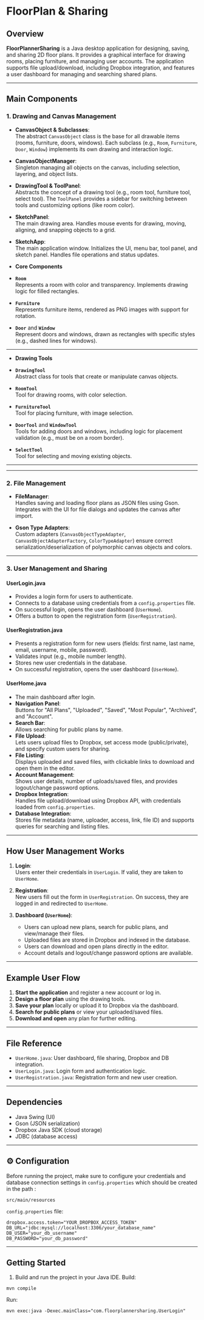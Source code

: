 # FloorPlan & Sharing

## Overview

**FloorPlannerSharing** is a Java desktop application for designing, saving, and sharing 2D floor plans. It provides a graphical interface for drawing rooms, placing furniture, and managing user accounts. The application supports file upload/download, including Dropbox integration, and features a user dashboard for managing and searching shared plans.

---

## Main Components

### 1. Drawing and Canvas Management

- **CanvasObject & Subclasses**:  
  The abstract `CanvasObject` class is the base for all drawable items (rooms, furniture, doors, windows). Each subclass (e.g., `Room`, `Furniture`, `Door`, `Window`) implements its own drawing and interaction logic.

- **CanvasObjectManager**:  
  Singleton managing all objects on the canvas, including selection, layering, and object lists.

- **DrawingTool & ToolPanel**:  
  Abstracts the concept of a drawing tool (e.g., room tool, furniture tool, select tool). The `ToolPanel` provides a sidebar for switching between tools and customizing options (like room color).

- **SketchPanel**:  
  The main drawing area. Handles mouse events for drawing, moving, aligning, and snapping objects to a grid.

- **SketchApp**:  
  The main application window. Initializes the UI, menu bar, tool panel, and sketch panel. Handles file operations and status updates.

- **Core Components**

- **`Room`**  
  Represents a room with color and transparency. Implements drawing logic for filled rectangles.

- **`Furniture`**  
  Represents furniture items, rendered as PNG images with support for rotation.

- **`Door`** and **`Window`**  
  Represent doors and windows, drawn as rectangles with specific styles (e.g., dashed lines for windows).


---
- **Drawing Tools**

- **`DrawingTool`**  
  Abstract class for tools that create or manipulate canvas objects.

- **`RoomTool`**  
  Tool for drawing rooms, with color selection.

- **`FurnitureTool`**  
  Tool for placing furniture, with image selection.

- **`DoorTool`** and **`WindowTool`**  
  Tools for adding doors and windows, including logic for placement validation (e.g., must be on a room border).

- **`SelectTool`**  
  Tool for selecting and moving existing objects.

---
---

### 2. File Management

- **FileManager**:  
  Handles saving and loading floor plans as JSON files using Gson. Integrates with the UI for file dialogs and updates the canvas after import.

- **Gson Type Adapters**:  
  Custom adapters (`CanvasObjectTypeAdapter`, `CanvasObjectAdapterFactory`, `ColorTypeAdapter`) ensure correct serialization/deserialization of polymorphic canvas objects and colors.

---

### 3. User Management and Sharing

#### **UserLogin.java**

- Provides a login form for users to authenticate.
- Connects to a database using credentials from a `config.properties` file.
- On successful login, opens the user dashboard (`UserHome`).
- Offers a button to open the registration form (`UserRegistration`).

#### **UserRegistration.java**

- Presents a registration form for new users (fields: first name, last name, email, username, mobile, password).
- Validates input (e.g., mobile number length).
- Stores new user credentials in the database.
- On successful registration, opens the user dashboard (`UserHome`).

#### **UserHome.java**

- The main dashboard after login.
- **Navigation Panel**:  
  Buttons for "All Plans", "Uploaded", "Saved", "Most Popular", "Archived", and "Account".
- **Search Bar**:  
  Allows searching for public plans by name.
- **File Upload**:  
  Lets users upload files to Dropbox, set access mode (public/private), and specify custom users for sharing.
- **File Listing**:  
  Displays uploaded and saved files, with clickable links to download and open them in the editor.
- **Account Management**:  
  Shows user details, number of uploads/saved files, and provides logout/change password options.
- **Dropbox Integration**:  
  Handles file upload/download using Dropbox API, with credentials loaded from `config.properties`.
- **Database Integration**:  
  Stores file metadata (name, uploader, access, link, file ID) and supports queries for searching and listing files.

---

## How User Management Works

1. **Login**:  
   Users enter their credentials in `UserLogin`. If valid, they are taken to `UserHome`.

2. **Registration**:  
   New users fill out the form in `UserRegistration`. On success, they are logged in and redirected to `UserHome`.

3. **Dashboard (`UserHome`)**:  
   - Users can upload new plans, search for public plans, and view/manage their files.
   - Uploaded files are stored in Dropbox and indexed in the database.
   - Users can download and open plans directly in the editor.
   - Account details and logout/change password options are available.

---

## Example User Flow

1. **Start the application** and register a new account or log in.
2. **Design a floor plan** using the drawing tools.
3. **Save your plan** locally or upload it to Dropbox via the dashboard.
4. **Search for public plans** or view your uploaded/saved files.
5. **Download and open** any plan for further editing.

---

## File Reference

- `UserHome.java`: User dashboard, file sharing, Dropbox and DB integration.
- `UserLogin.java`: Login form and authentication logic.
- `UserRegistration.java`: Registration form and new user creation.

---

## Dependencies

- Java Swing (UI)
- Gson (JSON serialization)
- Dropbox Java SDK (cloud storage)
- JDBC (database access)

---

## ⚙️ Configuration

Before running the project, make sure to configure your credentials and database connection settings in `config.properties` which should be created in the path : 

```
src/main/resources
```

`config.properties` file:

```properties
dropbox.access.token="YOUR_DROPBOX_ACCESS_TOKEN"
DB_URL="jdbc:mysql://localhost:3306/your_database_name"
DB_USER="your_db_username"
DB_PASSWORD="your_db_password"

```
---

## Getting Started

1. Build and run the project in your Java IDE.
Build:
```
mvn compile
```
Run:
```
mvn exec:java -Dexec.mainClass="com.floorplannersharing.UserLogin"
```


```
